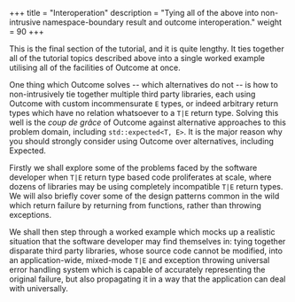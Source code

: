 +++
title = "Interoperation"
description = "Tying all of the above into non-intrusive namespace-boundary result and outcome interoperation."
weight = 90
+++

This is the final section of the tutorial, and it is quite lengthy. It ties
together all of the tutorial topics described above into a single worked example
utilising all of the facilities of Outcome at once.

One thing which Outcome solves -- which alternatives do not -- is how to
non-intrusively tie together multiple third party libraries, each using
Outcome with custom incommensurate `E` types, or indeed arbitrary return
types which have no relation whatsoever to a `T|E` return type. Solving
this well is the *coup de grâce* of Outcome against alternative approaches
to this problem domain,
including `std::expected<T, E>`. It is the major reason why you should
strongly consider using Outcome over alternatives, including Expected.

Firstly we shall explore some of the problems faced by the software
developer when `T|E` return type based code proliferates at scale,
where dozens of libraries may be using completely incompatible `T|E` return types.
We will also briefly cover some of the design patterns common in the
wild which return failure by returning from functions, rather than
throwing exceptions.

We shall then step through a worked example which mocks up a realistic
situation that the software developer may find themselves in: tying
together disparate third party libraries, whose source code cannot be
modified, into an application-wide, mixed-mode `T|E` and exception
throwing universal error handling system which is capable of
accurately representing the original failure, but also propagating it
in a way that the application can deal with universally.
